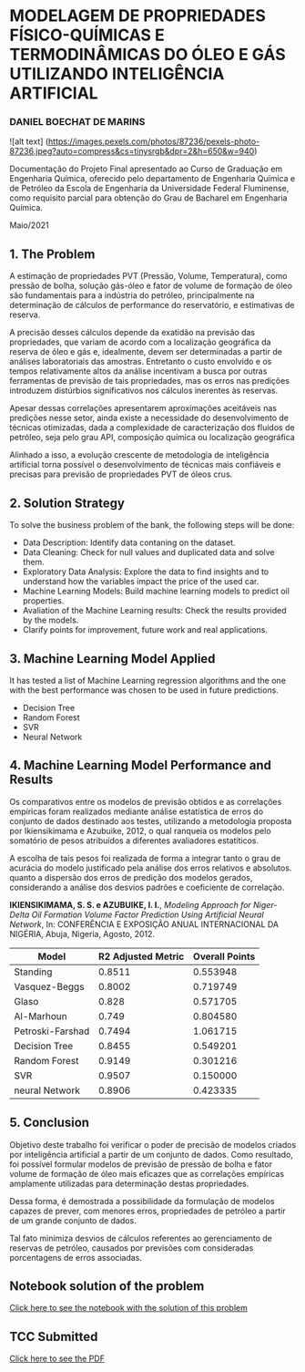 # MODELAGEM DE PROPRIEDADES FÍSICO-QUÍMICAS E TERMODINÂMICAS DO ÓLEO E GÁS UTILIZANDO INTELIGÊNCIA ARTIFICIAL

### DANIEL BOECHAT DE MARINS


![alt text] (https://images.pexels.com/photos/87236/pexels-photo-87236.jpeg?auto=compress&cs=tinysrgb&dpr=2&h=650&w=940)

Documentação do Projeto Final apresentado ao Curso de Graduação em Engenharia Química, oferecido pelo departamento de Engenharia Química e de Petróleo da Escola de Engenharia da Universidade Federal Fluminense, como requisito parcial para obtenção do Grau de Bacharel em Engenharia Química.

Maio/2021

## 1. The Problem

A estimação de propriedades PVT (Pressão, Volume, Temperatura), como pressão de bolha, solução gás-óleo e fator de volume de formação de óleo são fundamentais para a indústria do petróleo, principalmente na determinação de cálculos de performance do reservatório, e estimativas de reserva. 

A precisão desses cálculos depende da exatidão na previsão das propriedades, que variam de acordo com a localização geográfica da reserva de óleo e gás e, idealmente, devem ser determinadas a partir de análises laboratoriais das amostras. Entretanto o custo envolvido e os tempos relativamente altos da análise incentivam a busca por outras ferramentas de previsão de tais propriedades, mas os erros nas predições introduzem distúrbios significativos nos cálculos inerentes às reservas.

Apesar dessas correlações apresentarem aproximações aceitáveis nas predições nesse setor, ainda existe a necessidade do desenvolvimento de técnicas otimizadas, dada a complexidade de caracterização dos fluidos de petróleo, seja pelo grau API, composição química ou localização geográfica

Alinhado a isso, a evolução crescente de metodologia de inteligência artificial torna possível o desenvolvimento de técnicas mais confiáveis e precisas para previsão de propriedades PVT de óleos crus.

## 2. Solution Strategy

To solve the business problem of the bank, the following steps will be done:
- Data Description: Identify data contaning on the dataset.
- Data Cleaning: Check for null values and duplicated data and solve them.
- Exploratory Data Analysis: Explore the data to find insights and to understand how the variables impact the price of the used car.
- Machine Learning Models: Build machine learning models to predict oil properties.
- Avaliation of the Machine Learning results: Check the results provided by the models.
- Clarify points for improvement, future work and real applications.


## 3. Machine Learning Model Applied

It has tested a list of Machine Learning regression algorithms and the one with the best performance was chosen to be used in future predictions.

- Decision Tree
- Random Forest
- SVR
- Neural Network


## 4. Machine Learning Model Performance and Results


Os comparativos entre os modelos de previsão obtidos e as correlações empíricas foram realizados mediante análise estatística de erros do conjunto de dados destinado aos testes, utilizando a metodologia proposta por Ikiensikimama e Azubuike, 2012, o qual ranqueia os modelos pelo somatório de pesos atribuídos a diferentes avaliadores estatíticos.

A escolha de tais pesos foi realizada de forma a integrar tanto o grau de acurácia do modelo justificado pela análise dos erros relativos e absolutos. quanto a dispersão dos erros de predição dos modelos gerados, considerando a análise dos desvios padrões e coeficiente de correlação.


**IKIENSIKIMAMA, S. S. e AZUBUIKE, I. I.**, *Modeling Approach for Niger-Delta Oil Formation Volume Factor Prediction Using Artificial Neural Network*, In: CONFERÊNCIA E EXPOSIÇÃO ANUAL INTERNACIONAL DA NIGÉRIA, Abuja, Nigeria, Agosto, 2012.


| Model | R2 Adjusted Metric | Overall Points |
| ------- | ------- | ------- |
| Standing | 0.8511 | 0.553948 |
| Vasquez-Beggs |  0.8002 | 0.719749 |
| Glaso |  0.828 |  0.571705 |
| Al-Marhoun |  0.749 |  0.804580 |
| Petroski-Farshad |  0.7494 | 1.061715 |
| Decision Tree |  0.8455 | 0.549201 |
| Random Forest |  0.9149 | 0.301216 |
| SVR | 0.9507 | 0.150000 |
| neural Network | 0.8906 | 0.423335 |


## 5. Conclusion

Objetivo deste trabalho foi verificar o poder de precisão de modelos criados por inteligência artificial a partir de um conjunto de dados. Como resultado, foi possível formular modelos de previsão de pressão de bolha e fator volume de formação de óleo mais eficazes que as correlações empíricas amplamente utilizadas para determinação destas propriedades.

Dessa forma, é demostrada a possibilidade da formulação de modelos capazes de prever, com menores erros, propriedades de petróleo a partir de um grande conjunto de dados. 

Tal fato minimiza desvios de cálculos referentes ao gerenciamento de reservas de petróleo, causados por previsões com consideradas porcentagens de erros associadas.

## Notebook solution of the problem

[Click here to see the notebook with the solution of this problem](https://github.com/DboechatM/Documentacao-TCC/blob/main/TCC_DOC.ipynb)


## TCC Submitted
[Click here to see the PDF](https://app.uff.br/riuff/handle/1/22026)
